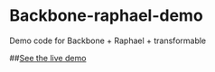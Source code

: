 Backbone-raphael-demo
=====================

Demo code for Backbone + Raphael + transformable

##[See the live demo](http://willdemaine.co.uk/demos/transformable/app/)

